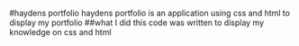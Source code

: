 #haydens portfolio
haydens portfolio is an application using css and html to display my portfolio
##what I did
this code was written to display my knowledge on css and html